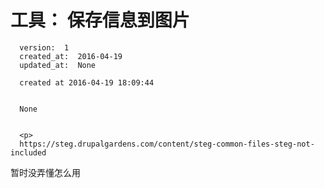 
  # 工具： 保存信息到图片

      version:  1
      created_at:  2016-04-19
      updated_at:  None

      created at 2016-04-19 18:09:44 


      None


      <p>
      https://steg.drupalgardens.com/content/steg-common-files-steg-not-included

暂时没弄懂怎么用
      </p>

  